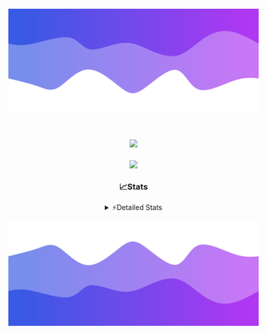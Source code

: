 ![Header](./header.png)
<div align="center">

<h1 align="center">
  <a href="https://git.io/typing-svg">
    <img src="https://readme-typing-svg.herokuapp.com/?lines=Hello,+There!+%F0%9F%91%8B;This+is+chicho.;Owner+on+Ocean;&center=true&size=25">
  </a>
</h1>
  
<p align="center">
  <img src="https://lanyard.cnrad.dev/api/852683595378196480" />
</p>

### 📈Stats
<details>
    <summary> ⚡Detailed Stats</summary>
    <br/>

<!--START_SECTION:waka-->
![Code Time](http://img.shields.io/badge/Code%20Time-1%2C029%20hrs%2047%20mins-blue)

![Profile Views](http://img.shields.io/badge/Profile%20Views-0-blue)

**🐱 My GitHub Data** 

> 📦 188.4 kB Used in GitHub's Storage 
 > 
> 🏆 0 Contributions in the Year 2025
 > 
> 🚫 Not Opted to Hire
 > 
> 📜 15 Public Repositories 
 > 
> 🔑 13 Private Repositories 
 > 
**I'm a Night 🦉** 

```text
🌞 Morning                24 commits          █░░░░░░░░░░░░░░░░░░░░░░░░   04.55 % 
🌆 Daytime                72 commits          ███░░░░░░░░░░░░░░░░░░░░░░   13.64 % 
🌃 Evening                237 commits         ███████████░░░░░░░░░░░░░░   44.89 % 
🌙 Night                  195 commits         █████████░░░░░░░░░░░░░░░░   36.93 % 
```
📅 **I'm Most Productive on Friday** 

```text
Monday                   28 commits          █░░░░░░░░░░░░░░░░░░░░░░░░   05.30 % 
Tuesday                  115 commits         █████░░░░░░░░░░░░░░░░░░░░   21.78 % 
Wednesday                83 commits          ████░░░░░░░░░░░░░░░░░░░░░   15.72 % 
Thursday                 69 commits          ███░░░░░░░░░░░░░░░░░░░░░░   13.07 % 
Friday                   126 commits         ██████░░░░░░░░░░░░░░░░░░░   23.86 % 
Saturday                 60 commits          ███░░░░░░░░░░░░░░░░░░░░░░   11.36 % 
Sunday                   47 commits          ██░░░░░░░░░░░░░░░░░░░░░░░   08.90 % 
```


📊 **This Week I Spent My Time On** 

```text
🕑︎ Time Zone: America/Argentina/Buenos_Aires

💬 Programming Languages: 
TypeScript               17 hrs 30 mins      ███████████████████████░░   91.38 % 
Other                    26 mins             █░░░░░░░░░░░░░░░░░░░░░░░░   02.31 % 
JSON                     25 mins             █░░░░░░░░░░░░░░░░░░░░░░░░   02.25 % 
JavaScript               13 mins             ░░░░░░░░░░░░░░░░░░░░░░░░░   01.14 % 
CSS                      12 mins             ░░░░░░░░░░░░░░░░░░░░░░░░░   01.12 % 

🔥 Editors: 
Cursor                   19 hrs 9 mins       █████████████████████████   100.00 % 

🐱‍💻 Projects: 
ocean-backend            18 hrs 55 mins      █████████████████████████   98.77 % 
Unknown Project          7 mins              ░░░░░░░░░░░░░░░░░░░░░░░░░   00.67 % 
ocean 2                  3 mins              ░░░░░░░░░░░░░░░░░░░░░░░░░   00.28 % 
my-nest-app              3 mins              ░░░░░░░░░░░░░░░░░░░░░░░░░   00.27 % 
my-project               0 secs              ░░░░░░░░░░░░░░░░░░░░░░░░░   00.01 % 

💻 Operating System: 
Windows                  19 hrs 1 min        █████████████████████████   99.33 % 
Mac                      7 mins              ░░░░░░░░░░░░░░░░░░░░░░░░░   00.67 % 
```

**I Mostly Code in JavaScript** 

```text
JavaScript               8 repos             ██████░░░░░░░░░░░░░░░░░░░   24.24 % 
HTML                     7 repos             █████░░░░░░░░░░░░░░░░░░░░   21.21 % 
TypeScript               4 repos             ███░░░░░░░░░░░░░░░░░░░░░░   12.12 % 
Astro                    2 repos             ██░░░░░░░░░░░░░░░░░░░░░░░   06.06 % 
SCSS                     1 repo              █░░░░░░░░░░░░░░░░░░░░░░░░   03.03 % 
```




 Last Updated on 01/02/2025 19:11:24 UTC
<!--END_SECTION:waka-->
</details>

![Footer](./footer.png)
